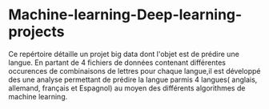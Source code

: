 # Machine-learning-Deep-learning-projects

Ce repértoire détaille un projet big data dont l'objet est de prédire une langue.
En partant de 4 fichiers de données contenant différentes occurences de combinaisons de lettres pour chaque langue,il est développé des 
une analyse permettant de prédire la langue parmis 4 langues( anglais, allemand, français et Espagnol) au moyen des différents
algorithmes de machine learning.
